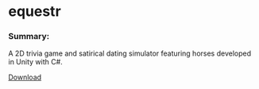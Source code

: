 # equestr

### Summary:

A 2D trivia game and satirical dating simulator featuring horses developed in Unity with C#.

[Download](https://haydenmcfarland.github.io/haydenmcfarland/downloads/equestr_demo.zip)
